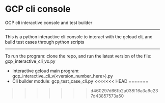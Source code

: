 # GCP cli console
GCP cli interactive console and test builder

---------------------------------------------------------

This is a python interactive cli console to interact with the gcloud cli, and build test cases through python scripts

----------------------------------------------------------

To run the program: clone the repo, and run the latest version of the file: gcp_interactive_cli_vx.py

 - Interactive gcloud main program: gcp_interactive_cli_v(<version_number_here>).py
 - Cli builder module: gcp_test_case_cli.py
<<<<<<< HEAD
=======


>>>>>>> d460297d66fb2a038f16a3a6c237d43857573a50
